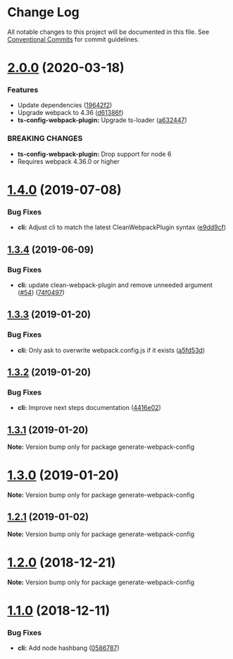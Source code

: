 # Change Log

All notable changes to this project will be documented in this file.
See [Conventional Commits](https://conventionalcommits.org) for commit guidelines.

# [2.0.0](https://github.com/namics/webpack-config-plugins/compare/v1.4.0...v2.0.0) (2020-03-18)


### Features

* Update dependencies ([19642f2](https://github.com/namics/webpack-config-plugins/commit/19642f28ef1f400ca615467ad60117737349bb6a))
* Upgrade webpack to 4.36 ([d61386f](https://github.com/namics/webpack-config-plugins/commit/d61386f44026595efbbef8aa5b7ddd2463eaf4be))
* **ts-config-webpack-plugin:** Upgrade ts-loader ([a632447](https://github.com/namics/webpack-config-plugins/commit/a632447e6681ec7fdc9c702d754867b93f084b72))


### BREAKING CHANGES

* **ts-config-webpack-plugin:** Drop support for node 6
* Requires webpack 4.36.0 or higher





# [1.4.0](https://github.com/namics/webpack-config-plugins/compare/v1.3.4...v1.4.0) (2019-07-08)


### Bug Fixes

* **cli:** Adjust cli to match the latest CleanWebpackPlugin syntax ([e9dd9cf](https://github.com/namics/webpack-config-plugins/commit/e9dd9cf))





## [1.3.4](https://github.com/namics/webpack-config-plugins/compare/v1.3.3...v1.3.4) (2019-06-09)


### Bug Fixes

* **cli:** update clean-webpack-plugin and remove unneeded argument ([#54](https://github.com/namics/webpack-config-plugins/issues/54)) ([74f0497](https://github.com/namics/webpack-config-plugins/commit/74f0497))





## [1.3.3](https://github.com/namics/webpack-config-plugins/compare/v1.3.2...v1.3.3) (2019-01-20)


### Bug Fixes

* **cli:** Only ask to overwrite webpack.config.js if it exists ([a5fd53d](https://github.com/namics/webpack-config-plugins/commit/a5fd53d))





## [1.3.2](https://github.com/namics/webpack-config-plugins/compare/v1.3.1...v1.3.2) (2019-01-20)


### Bug Fixes

* **cli:** Improve next steps documentation ([4416e02](https://github.com/namics/webpack-config-plugins/commit/4416e02))





## [1.3.1](https://github.com/namics/webpack-config-plugins/compare/v1.3.0...v1.3.1) (2019-01-20)

**Note:** Version bump only for package generate-webpack-config





# [1.3.0](https://github.com/namics/webpack-config-plugins/compare/v1.2.1...v1.3.0) (2019-01-20)

**Note:** Version bump only for package generate-webpack-config





## [1.2.1](https://github.com/namics/webpack-config-plugins/compare/v1.2.0...v1.2.1) (2019-01-02)

**Note:** Version bump only for package generate-webpack-config





# [1.2.0](https://github.com/namics/webpack-config-plugins/compare/v1.1.0...v1.2.0) (2018-12-21)

**Note:** Version bump only for package generate-webpack-config





# [1.1.0](https://github.com/namics/webpack-config-plugins/compare/v1.0.0...v1.1.0) (2018-12-11)


### Bug Fixes

* **cli:** Add node hashbang ([0586787](https://github.com/namics/webpack-config-plugins/commit/0586787))
